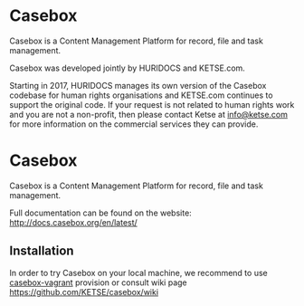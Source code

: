 Casebox
======================================================

Casebox is a Content Management Platform for record, file and task management.

Casebox was developed jointly by HURIDOCS and KETSE.com.

Starting in 2017, HURIDOCS manages its own version of the Casebox codebase for human rights organisations and KETSE.com continues to support the original code. If your request is not related to human rights work and you are not a non-profit, then please contact Ketse at info@ketse.com for more information on the commercial services they can provide.


# Casebox

Casebox is a Content Management Platform for record, file and task management.

Full documentation can be found on the website:
http://docs.casebox.org/en/latest/


## Installation

In order to try Casebox on your local machine, we recommend to use [casebox-vagrant](https://github.com/KETSE/casebox-vagrant.git) provision or consult wiki page https://github.com/KETSE/casebox/wiki
